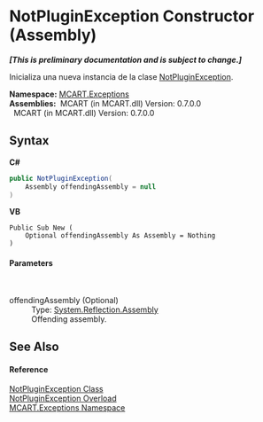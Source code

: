 # NotPluginException Constructor (Assembly)
 _**\[This is preliminary documentation and is subject to change.\]**_

Inicializa una nueva instancia de la clase <a href="4bb97910-3a37-88e5-0696-3770c919ec93">NotPluginException</a>.

**Namespace:**&nbsp;<a href="36e6166c-cb29-ee06-1b8a-ebc61fae7b0a">MCART.Exceptions</a><br />**Assemblies:**&nbsp;&nbsp;MCART (in MCART.dll) Version: 0.7.0.0<br />&nbsp;&nbsp;MCART (in MCART.dll) Version: 0.7.0.0<br />

## Syntax

**C#**<br />
``` C#
public NotPluginException(
	Assembly offendingAssembly = null
)
```

**VB**<br />
``` VB
Public Sub New ( 
	Optional offendingAssembly As Assembly = Nothing
)
```


#### Parameters
&nbsp;<dl><dt>offendingAssembly (Optional)</dt><dd>Type: <a href="http://msdn2.microsoft.com/es-es/library/xbe1wdx9" target="_blank">System.Reflection.Assembly</a><br />Offending assembly.</dd></dl>

## See Also


#### Reference
<a href="4bb97910-3a37-88e5-0696-3770c919ec93">NotPluginException Class</a><br /><a href="0a42b043-2ba0-b566-7ce4-09f5e95261fd">NotPluginException Overload</a><br /><a href="36e6166c-cb29-ee06-1b8a-ebc61fae7b0a">MCART.Exceptions Namespace</a><br />